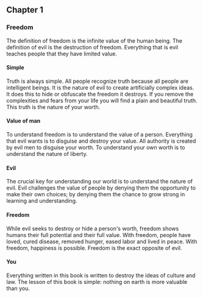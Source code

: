 ## Chapter 1
### Freedom

The definition of freedom is the infinite value of the human being. The definition of evil is the destruction of freedom. Everything that is evil teaches people that they have limited value.

#### Simple
Truth is always simple. All people recognize truth because all people are intelligent beings. It is the nature of evil to create artificially complex ideas. It does this to hide or obfuscate the freedom it destroys. If you remove the complexities and fears from your life you will find a plain and beautiful truth. This truth is the nature of your worth.

#### Value of man
To understand freedom is to understand the value of a person. Everything that evil wants is to disguise and destroy your value. All authority is created by evil men to disguise your worth. To understand your own worth is to understand the nature of liberty.

#### Evil
The crucial key for understanding our world is to understand the nature of evil. Evil challenges the value of people by denying them the opportunity to make their own choices; by denying them the chance to grow strong in learning and understanding.

#### Freedom
While evil seeks to destroy or hide a person's worth, freedom shows humans their full potential and their full value. With freedom, people have loved, cured disease, removed hunger, eased labor and lived in peace. With freedom, happiness is possible. Freedom is the exact opposite of evil.

#### You
Everything written in this book is written to destroy the ideas of culture and law. The lesson of this book is simple: nothing on earth is more valuable than you.
